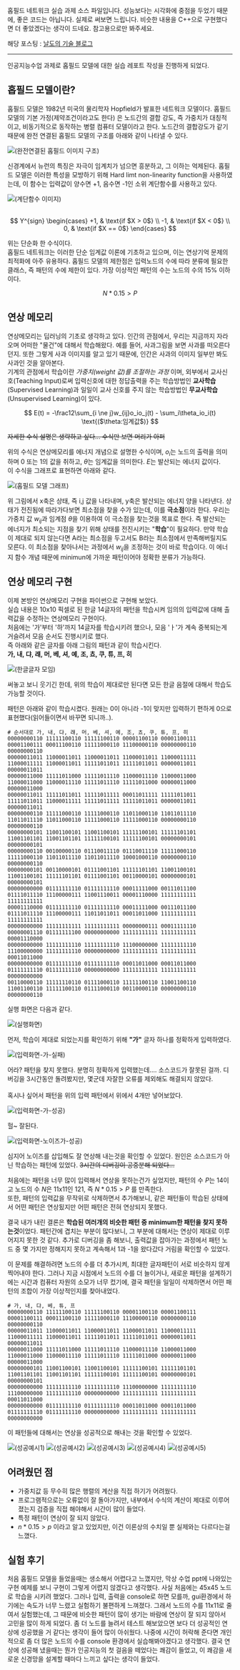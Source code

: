 홉필드 네트워크 실습 과제 소스 파일입니다. 성능보다는 시각화에 중점을 두었기 때문에, 좋은 코드는 아닙니다. 실제로 써보면 느립니다. 비슷한 내용을 C++으로 구현했다면 더 좋았겠다는 생각이 드네요. 참고용으로만 봐주세요.<br>

해당 포스팅 : [날도의 기술 블로그](https://naldo627.github.io/2019/04/06/hopfield-network/) 

--------------------------------------

인공지능수업 과제로 홉필드 모델에 대한 실습 레포트 작성을 진행하게 되었다.

## 홉필드 모델이란?
홉필드 모델은 1982년 미국의 물리학자 Hopfield가 발표한 네트워크 모델이다. 홉필드 모델의 기본 가정(제약조건이라고도 한다) 은 노드간의 결합 강도, 즉 가중치가 대칭적이고, 비동기적으로 동작하는 병렬 컴퓨터 모델이라고 한다. 노드간의 결합강도가 같기 때문에 완전 연결된 홉필드 모델의 구조를 아래와 같이 나타낼 수 있다.

![(완전연결된 홉필드 이미지 구조)](img/in-post/post-hopfieldnetwork/1.png)

신경계에서 뉴런의 특징은 자극이 임계치가 넘으면 흥분하고, 그 이하는 억제된다. 홉필드 모델은 이러한 특성을 모방하기 위해 Hard limt non-linearity function을 사용하였는데, 이 함수는 입력값이 양수면 +1, 음수면 -1인 소위 계단함수를 사용하고 있다.

![(계단함수 이미지)](img/in-post/post-hopfieldnetwork/2.png)
<br><br>

$$ 
Y^{sign}
\begin{cases} 
+1,  & \text{if $X > 0$} \\
-1, & \text{if $X < 0$} \\
0, & \text{if $X == 0$}
\end{cases}
$$

위는 단순화 한 수식이다.<br>
홉필드 네트워크는 이러한 단순 임계값 이론에 기초하고 있으며, 이는 연상기억 문제의 최적화에 아주 유용하다.
홉필드 모델의 제한점은 입력노드의 수에 따라 분류에 필요한 클래스, 즉 패턴의 수에 제한이 있다. 가장 이상적인 패턴의 수는 노드의 수의 15% 이하이다.

$$N * 0.15 > P$$ 

## 연상 메모리
연상메모리는 딥러닝의 기초로 생각하고 있다. 인간의 관점에서, 우리는 지금까지 자라오며 어떠한 "물건"에 대해서 학습해왔다. 예를 들어, 사과그림을 보면 사과를 떠오른다던지. 또한 그렇게 사과 이미지를 알고 있기 때문에, 인간은 사과의 이미지 일부만 봐도 사과인 것을 알아본다. <br>
기계의 관점에서 학습이란 _가중치(weight 값)를 조절하는 과정_ 이며, 외부에서 교사신호(Teaching Input)로써 입력신호에 대한 정답출력을 주는 학습방법인 **교사학습**(Supervised Learning)과 일일이 교사 신호를 주지 않는 학습방법인 **무교사학습**(Unsupervised Learning)이 있다.

$$ 
E(t) = -\frac12\sum_{i \ne j}w_{ij}o_io_j(t) - \sum_i\theta_io_i(t) \text{($\theta:임계값$)}
$$

~~자세한 수식 설명은 생략하고 싶다... 수식만 보면 머리가 아퍼~~

위의 수식은 연상메모리를 에너지 개념으로 설명한 수식이며, $o_i$는 노드의 출력을 의미하며 0 또는 1의 값을 취하고, $\theta$는 임계값을 의미한다. $E$는 발산되는 에너지 값이다.<br>
이 수식을 그래프로 표현하면 아래와 같다.

![(홉필드 모델 그래프)](img/in-post/post-hopfieldnetwork/3.png)

위 그림에서 x축은 상태, 즉 i,j 값을 나타내며, y축은 발산되는 에너지 양을 나타낸다. 상태가 전진됨에 따라가다보면 최소점을 찾을 수가 있는데, 이를 **극소점**이라 한다. 우리는 가중치 값 $w_{ij}$과 임계점 $\theta$을 이용하여 이 극소점을 찾는것을 목표로 한다. 즉 발산되는 에너지가 최소되는 지점을 찾기 위해 상태를 전진시키는 "**학습**"이 필요하다. 만약 학습이 제대로 되지 않는다면 A라는 최소점을 두고서도 B라는 최소점에서 만족해버릴지도 모른다. 이 최소점을 찾아나서는 과정에서 $w_{ij}$을 조정하는 것이 바로 학습이다. 이 에너지 함수 개념 때문에 minimun에 가까운 패턴이어야 정확한 분류가 가능하다.

## 연상 메모리 구현
이제 본방인 연상메모리 구현을 파이썬으로 구현해 보았다.<br>
실습 내용은 10x10 픽셀로 된 한글 14글자의 패턴을 학습시켜 임의의 입력값에 대해 출력값을 수정하는 연상메모리 구현이다.<br>
처음에는 '가'부터 '하'까지 14글자를 학습시키려 했으나, 모음 'ㅏ'가 계속 중복되는게 거슬려서 모음 순서도 진행시키로 했다.<br>
즉 아래와 같은 글자를 아래 그림의 패턴과 같이 학습시킨다.<br>
**가, 내, 댜, 럐, 머, 베, 셔, 예, 조, 쵸, 쿠, 튜, 프, 히**

![(한글글자 모임)](img/in-post/post-hopfieldnetwork/4.png)

써놓고 보니 웃기긴 한데, 위의 학습이 제대로만 된다면 모든 한글 음절에 대해서 학습도 가능할 것이다.<br>

패턴은 아래와 같이 학습시켰다. 원래는 0이 아니라 -1이 맞지만 입력하기 편하게 0으로 표현했다(읽어들이면서 바꾸면 되니까..). 

```
# 순서대로 가, 내, 댜, 럐, 머, 베, 셔, 예, 조, 쵸, 쿠, 튜, 프, 히
00000000110 11111100110 11111100110 00001100110 00001100111 00001100111 00011100110 11111000110 11100000110 00000000110 00000000110
00000011011 11000011011 11000011011 11000011011 11000011111 11000011111 11000011011 11111011011 11111011011 00000011011 00000011011
00000011000 11111011000 11111011110 11000011110 11000011000 11000011000 11000011110 11111011110 11111011000 00000011000 00000011000
00000011011 11111011011 11111011111 00011011111 11111011011 11111011011 11000011111 11111011111 11111011011 00000011011 00000011011
00000000110 11111000110 11111000110 11011000110 11011011110 11011011110 11011000110 11111000110 11111000110 00000000110 00000000110
00000000101 11001100101 11001100101 11111100101 11111101101 11001101101 11001101101 11111100101 11111100101 00000000101 00000000101
00000000110 00100000110 01110011110 01110011110 11111000110 11111000110 11011011110 11011011110 10001000110 00000000110 00000000110
00000000101 00110000101 01111001101 11111101101 11001100101 11001100101 11111101101 01111001101 00110000101 00000000101 00000000101
00000000000 01111111110 01111111110 00011111000 00111011100 01111011110 11100000111 11001110011 00001110000 11111111111 11111111111
00001110000 01111111110 01111111110 00011111000 00111011100 01111011110 11100000111 11011011011 00011011000 11111111111 11111111111
00000000000 11111111111 11111111111 00000000111 00011111110 00000001110 01111111100 00000000000 11111111111 11111111111 00001110000
00000000000 11111111110 11111111110 11100000000 11111111110 11100000000 11111111110 00000000000 11111111111 11111111111 00011011000
00000000000 01111111110 01111111110 00011011000 00011011000 01111111110 01111111110 00000000000 11111111111 11111111111 00000000000
00110000110 11111110110 01111000110 11111100110 11001100110 11001100110 11111100110 01111000110 00110000110 00000000110 00000000110
```

실행 화면은 다음과 같다.

![(실행화면)](img/in-post/post-hopfieldnetwork/5.png)

먼저, 학습이 제대로 되었는지를 확인하기 위해 **"가"** 글자 하나를 정확하게 입력하였다.

![(입력화면-가-실패)](img/in-post/post-hopfieldnetwork/6.png)

어라? 패턴을 찾지 못했다. 분명히 정확하게 입력했는데.... 소스코드가 잘못된 걸까. 디버깅을 3시간동안 돌려봤지만, 몇군데 자잘한 오류를 제외해도 해결되지 않았다. <br><br>
혹시나 싶어서 패턴을 위의 입력 패턴에서 위에서 4개만 넣어보았다.

![(입력화면-가-성공)](img/in-post/post-hopfieldnetwork/7.png)

헐~ 잘된다. 

![(입력화면-노이즈가-성공)](img/in-post/post-hopfieldnetwork/8.png)

심지어 노이즈를 삽입해도 잘 연상해 내는것을 확인할 수 있었다. 원인은 소스코드가 아닌 학습하는 패턴에 있었다. ~~3시간의 디버깅이 공중분해 되었다...~~

처음에는 패턴을 너무 많이 입력해서 연상을 못하는건가 싶었지만, 패턴의 수 $P$는 14이고 노드의 수 $N$은 11x11인 121, 즉 $N * 0.15 > P$ 를 만족한다.<br>
또한, 패턴의 입력값을 무작위로 삭제하면서 추가해보니, 같은 패턴들이 학습된 상태에서 어떤 패턴은 연상됬지만 어떤 패턴은 전혀 연상되지 못했다.

결국 내가 내린 결론은 **학습된 여러개의 비슷한 패턴 중 minimum한 패턴을 찾지 못하는것**이었다. 패턴간에 겹치는 부분이 많다보니, 그 부분에 대해서는 연상이 제대로 이루어지지 못한 것 같다. 추가로 디버깅을 좀 해보니, 출력값을 잡아가는 과정에서 패턴 노드 중 몇 가지만 정해지지 못하고 계속해서 1과 -1을 왔다갔다 거림을 확인할 수 있었다.

이 문제를 해결하려면 노드의 수를 더 추가시켜, 최대한 글자패턴이 서로 비슷하지 않게 찍어내야 한다. 그러나 지금 시점에서 노드의 수를 더 늘이거나, 새로운 패턴을 설계하기에는 시간과 컴퓨터 자원의 소모가 너무 컸기에, 결국 패턴을 일일이 삭제하면서 어떤 패턴의 조합이 가장 이상적인지를 찾아내었다.

```
# 가, 내, 댜, 베, 튜, 프
00000000110 11111100110 11111100110 00001100110 00001100111 00001100111 00011100110 11111000110 11100000110 00000000110 00000000110
00000011011 11000011011 11000011011 11000011011 11000011111 11000011111 11000011011 11111011011 11111011011 00000011011 00000011011
00000011000 11111011000 11111011110 11000011110 11000011000 11000011000 11000011110 11111011110 11111011000 00000011000 00000011000
00000000101 11001100101 11001100101 11111100101 11111101101 11001101101 11001101101 11111100101 11111100101 00000000101 00000000101
00000000000 11111111110 11111111110 11100000000 11111111110 11100000000 11111111110 00000000000 11111111111 11111111111 00011011000
00000000000 01111111110 01111111110 00011011000 00011011000 01111111110 01111111110 00000000000 11111111111 11111111111 00000000000
```

이 패턴들에 대해서는 연상을 성공적으로 해내는 것을 확인할 수 있었다.

![(성공예시1)](img/in-post/post-hopfieldnetwork/9.png)
![(성공예시2)](img/in-post/post-hopfieldnetwork/10.png)
![(성공예시3)](img/in-post/post-hopfieldnetwork/11.png)
![(성공예시4)](img/in-post/post-hopfieldnetwork/12.png)
![(성공예시5)](img/in-post/post-hopfieldnetwork/13.png)

## 어려웠던 점
- 가중치값 등 무수히 많은 행렬의 계산을 직접 하기가 어려웠다.
- 프로그램적으로는 오류없이 잘 돌아가지만, 내부에서 수식의 계산이 제대로 이루어졌는지 검증을 직접 해야해서 시간이 많이 들었다.
- 특정 패턴이 연상이 잘 되지 않았다.
- $n * 0.15 > p$ 이라고 알고 있었지만, 이건 이론상의 수치일 뿐 실제와는 다르다는걸 느꼈다.

## 실험 후기
 처음 홉필드 모델을 들었을때는 생소해서 어렵다고 느꼈지만, 막상 수업 ppt에 나와있는 구현 예제를 보니 구현이 그렇게 어렵지 않겠다고 생각했다. 사실 처음에는 45x45 노드로 학습을 시키려 했었다. 그러나 입력, 출력을 console로 하면 모를까, gui환경에서 하기에는 속도가 너무 느렸고 실험하기 불편하게 느껴졌다. 그래서 노드의 수를 11x11로 줄여서 실험했는데, 그 때문에 비슷한 패턴이 많이 생기는 바람에 연상이 잘 되지 않아서 고민을 많이 하게 되었다. 좀 더 노드를 늘려서 테스트 해보았으면 보다 더 성공적인 연상에 성공했을 거 같다는 생각이 들어 많이 아쉬웠다. 나중에 시간이 허락해 준다면 개인적으로 좀 더 많은 노드의 수를 console 환경에서 실습해봐야겠다고 생각했다. 결국 연상에 성공해 냈을때는 뭔가 인공지능의 첫 걸음을 떼었다는 쾌감이 들었고, 이 쾌감을 새로운 신경망을 설계할 때마다 느끼고 싶다는 생각이 들었다.